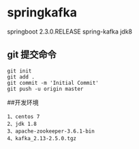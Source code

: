 # springkafka
springboot 2.3.0.RELEASE  spring-kafka
jdk8
## git 提交命令
```
git init
git add .
git commit -m 'Initial Commit'
git push -u origin master
```
##开发环境
```
1、centos 7
2、jdk 1.8
3、apache-zookeeper-3.6.1-bin
4、kafka_2.13-2.5.0.tgz
```


